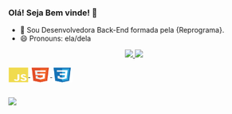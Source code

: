 ### Olá! Seja Bem vinde! 👋



- 🌱 Sou Desenvolvedora Back-End formada pela {Reprograma}.
- 😄 Pronouns: ela/dela

<div align="center">
  <a href="https://www.linkedin.com/in/kessy-costa/">
  <img height="180em" src="https://github-readme-stats.vercel.app/api?username=KessyCosta&show_icons=true&theme=onedark&include_all_commits=true&count_private=true"/>
  <img height="180em" src="https://github-readme-stats.vercel.app/api/top-langs/?username=KessyCosta&layout=compact&langs_count=7&theme=onedark"/>
</div>

  <div style="display: inline_block"><br>
  <img align="center" alt="Rafa-Js" height="30" width="40" src="https://raw.githubusercontent.com/devicons/devicon/master/icons/javascript/javascript-plain.svg">
  <img align="center" alt="Rafa-Ts" height="30" width="40" src="https://raw.githubusercontent.com/devicons/devicon/master/icons/html5/html5-original.svg">
  <img align="center" alt="Rafa-CSS" height="30" width="40" src="https://raw.githubusercontent.com/devicons/devicon/master/icons/css3/css3-original.svg">
 </div>
  
 ##
 
<div>
 <a href="https://www.linkedin.com/in/kessy-costa/" target="_blank"><img src="https://img.shields.io/badge/LinkedIn-0077B5?style=for-the-badge&logo=linkedin&logoColor=white" target="_blank"></a> 
</div>

 

